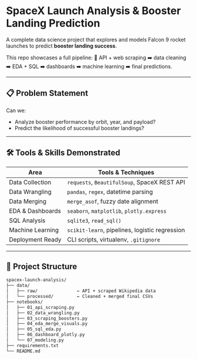 # SpaceX Launch Analysis & Booster Landing Prediction

A complete data science project that explores and models Falcon 9 rocket launches to predict **booster landing success**.

This repo showcases a full pipeline: :satellite: API + web scraping :arrow_right: data cleaning :arrow_right: EDA + SQL :arrow_right: dashboards :arrow_right: machine learning :arrow_right: final predictions.

---

## :clipboard: Problem Statement

Can we:
- Analyze booster performance by orbit, year, and payload?
- Predict the likelihood of successful booster landings?

---

## :hammer_and_wrench: Tools & Skills Demonstrated

| Area               | Tools & Techniques                           |
|--------------------|-----------------------------------------------|
| Data Collection    | `requests`, `BeautifulSoup`, SpaceX REST API |
| Data Wrangling     | `pandas`, `regex`, datetime parsing          |
| Data Merging       | `merge_asof`, fuzzy date alignment           |
| EDA & Dashboards   | `seaborn`, `matplotlib`, `plotly.express`    |
| SQL Analysis       | `sqlite3`, `read_sql()`                      |
| Machine Learning   | `scikit-learn`, pipelines, logistic regression |
| Deployment Ready   | CLI scripts, virtualenv, `.gitignore`        |

---

## :file_folder: Project Structure

```bash
spacex-launch-analysis/
├── data/
│   ├── raw/               ← API + scraped Wikipedia data
│   └── processed/         ← Cleaned + merged final CSVs
├── notebooks/
│   ├── 01_api_scraping.py
│   ├── 02_data_wrangling.py
│   ├── 03_scraping_boosters.py
│   ├── 04_eda_merge_visuals.py
│   ├── 05_sql_eda.py
│   ├── 06_dashboard_plotly.py
│   └── 07_modeling.py
├── requirements.txt
└── README.md

